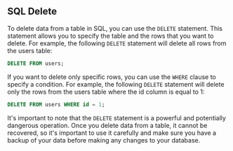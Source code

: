 ## SQL Delete ##

To delete data from a table in SQL, you can use the `DELETE` statement. This statement allows you to specify the table and the rows that you want to delete. For example, the following `DELETE` statement will delete all rows from the users table:

```sql
DELETE FROM users;
```

If you want to delete only specific rows, you can use the `WHERE` clause to specify a condition. For example, the following `DELETE` statement will delete only the rows from the users table where the id column is equal to 1:

```sql
DELETE FROM users WHERE id = 1;
```

It's important to note that the `DELETE` statement is a powerful and potentially dangerous operation. Once you delete data from a table, it cannot be recovered, so it's important to use it carefully and make sure you have a backup of your data before making any changes to your database.